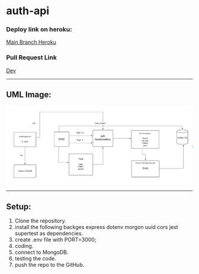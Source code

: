 # auth-api

### Deploy link on heroku:

[Main Branch Heroku](https://auth-api-haneen.herokuapp.com/)


### Pull Request Link

[Dev](https://github.com/HaneenKh88/auth-api/pull/2)


****************************************************************************************************

## UML Image:

![UML](https://github.com/HaneenKh88/auth-api/blob/dev/Lab8UML.png)


****************************************************************************************************

## Setup:

1. Clone the repository.
2. install the following backges express dotenv morgon uuid cors jest supertest as dependencies.
3. create .env file with PORT=3000;
4. coding.
5. connect to MongoDB.
6. testing the code.
7. push the repo to the GitHub.


